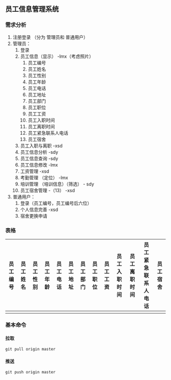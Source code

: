 ## 员工信息管理系统

### 需求分析

1. 注册登录 （分为 管理员和 普通用户）
2. 管理员：
    1. 登录
    2. 员工信息（显示） -lmx（考虑照片）
        1. 员工编号
        2. 员工姓名
        3. 员工性别
        4. 员工年龄
        5. 员工电话
        6. 员工地址
        7. 员工部门
        8. 员工职位
        9. 员工工资
        10. 员工入职时间
        11. 员工离职时间
        12. 员工紧急联系人电话
        13. 员工宿舍
    3. 员工入职与离职 -xsd
    4. 员工信息分析 -sdy
    5. 员工信息查询 -sdy
    6. 员工信息修改 -lmx
    7. 工资管理 -xsd
    8. 考勤管理 （定位） -lmx
    9. 培训管理 （培训信息）（筛选） - sdy
    10. 员工宿舍管理 -（13） -xsd
3. 普通用户：
    1. 登录（员工编号，员工编号后六位）
    2. 个人信息完善 -xsd
    3. 宿舍更换申请

### 表格

| 员工编号 | 员工姓名 | 员工性别 | 员工年龄 | 员工电话 | 员工地址 | 员工部门 | 员工职位 | 员工工资 | 员工入职时间 | 员工离职时间 | 员工紧急联系人电话 | 员工宿舍 |
|------|------|------|------|------|------|------|------|------|--------|--------|-----------|------|
|      |      |      |      |      |      |      |      |      |        |        |           |      |

### 基本命令

#### 拉取

```shell
git pull origin master
```

#### 推送

```shell
git push origin master
```
